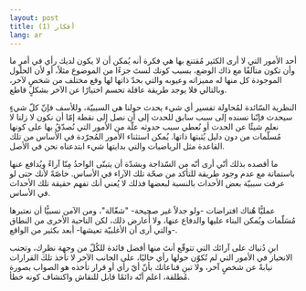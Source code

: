 ```yaml
---
layout: post
title: أفكار (1)
lang: ar
---
```


أحد الأمور التي لا أرى الكثير مُقتنع بها هي فكرة أنه يُمكن أن لا يكون لديك رأي في أمرٍ ما وأن تكون متآلفًا مع ذاك الوضع، بسبب كونك لستَ جزءًا من الموضوع مثلاً، أو لأن الحلول الموجودة كل منها له مميزاته وعيوبه والتي بحدّ ذاتها لها وقع مختلف من شخصٍ لآخر، وبالتالي فلا يوجد طريقة عاقلة تحسم اختيارًا عن الآخر بشكلٍ قاطع.


النظرية السّائدة لمُحاولة تفسير أي شيء يحدث حولنا هي السببيّة، وللأسف فإنّ كلّ شيءٍ سيحدث فإنّنا نسنده إلى سبب سابق للحدث إلى أن نصل إلى نقطة إمّا أن نكون لا زلنا لا نعلم شيئًا عن الحدث أو نُعطي سبب حدوثه علّة من الأمور التي نُصدّقُ بها على كونها مُسلّمات من دون دليل يُثبتها ذاتها. يُمكن استثناء الأمور المُجرّدة في الأساس من تلك القاعدة مثل الرياضيات والتي بدايتها شيء ابتدعناه نحن في الأصل.


ما أقصده بذلك أنّي أرى أنّه من السّذاجة وبشدّة أن يتبنّى الواحدُ مِنّا آراءً ويُدافع عنها باستماتة مع عدم وجود طريقة للتأكد من صحّة تلك الآراء في الأساس. خاصّةً لأنك حتى لو عرفت سببيّة بعض الأحداث بالنسبة لبعضها فذلك لا يُعني أنك تفهم حقيقة تلك الأحداث في الأساس.


عمليًّا هُناك افتراضات -ولو جدلاً غير صحيحة- "شغّالة"، ومن الآمن نسبيًّا أن نعتبرها مُسَلّمات ويُمكن البناء عليها والدفاع عنها، ولا أُعارض ذلك، لكن الناحية الأخرى من النطاق -والتي أرى أن الأغلبيّة تعيشها- أبعد بكثير من الواقع.


ابنِ دُنياك على آرائك التي تتوقّع أنتَ منها أفضل فائدة للكُلّ من وجهة نظرك، وتجنب الانحياز في الأمور التي لم تُكوّن حولها رأي حاليًا، على الجانب الآخر لا تأخذ تلكَ القرارات نيابةً عن شخصٍ آخر، ولا تبنِ قناعاتك بأنّ أيّ رأي أو قرار تأخذه هو الصواب بصورة مُطلقة، اعلم أنّه دائمًا قابل للنقاش واكتشاف كونه خطأ.
